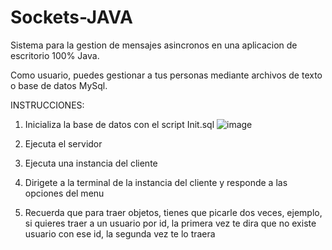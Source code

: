 # Sockets-JAVA
Sistema para la gestion de mensajes asincronos en una aplicacion de escritorio 100% Java.

Como usuario, puedes gestionar a tus personas mediante archivos de texto o base de datos MySql.

INSTRUCCIONES:

1. Inicializa la base de datos con el script Init.sql
![image](https://github.com/user-attachments/assets/a496c646-9e0e-4135-bb31-c85992f75296)

2. Ejecuta el servidor

3. Ejecuta una instancia del cliente

4. Dirigete a la terminal de la instancia del cliente y responde a las opciones del menu

5. Recuerda que para traer objetos, tienes que picarle dos veces, ejemplo, si quieres traer a un usuario por id, la primera vez te dira que no existe usuario con ese id, la segunda vez te lo traera
